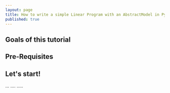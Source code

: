 ```yaml
---
layout: page
title: How to write a simple Linear Program with an AbstractModel in Pyomo
published: true
---
```


## Goals of this tutorial

## Pre-Requisites

## Let's start!

...
....
.....

